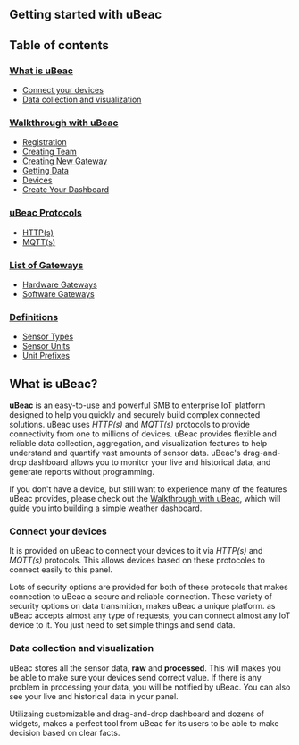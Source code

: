 ## Getting started with uBeac

## Table of contents

### [What is uBeac](#What-is-ubeac)

* [Connect your devices](#connect-your-devices)  
* [Data collection and visualization](#data-collection-and-visualization)

### [Walkthrough with uBeac](./Walkthrough.md)

* [Registration](./Walkthrough.md#1-registration)
* [Creating Team](./Walkthrough.md#3-creating-a-team)
* [Creating New Gateway](./Walkthrough.md#5-creating-new-gateway)
* [Getting Data](./Walkthrough.md#6-getting-data)
* [Devices](./Walkthrough.md#7-devices)
* [Create Your Dashboard](./Walkthrough.md#8-create-your-dashboard)

### [uBeac Protocols](./uBeacProtocols.md)

* [HTTP(s)](./uBeacProtocols.md#http-protocol-and-methods)
* [MQTT(s)](./uBeacProtocols.md#mqtt-protocol-and-methods)

### [List of Gateways](./GatewayList.md)

* [Hardware Gateways](./GatewayList.md#1-hardware-gateways)
* [Software Gateways](./GatewayList.md#2-software-gateways)

### [Definitions](./SensorTypes.md)

* [Sensor Types](./SensorTypes.md)
* [Sensor Units](./SensorUnits.md)
* [Unit Prefixes](./UnitPrefixes.md)

## What is uBeac?

**uBeac** is an easy-to-use and powerful SMB to enterprise IoT platform designed to help you quickly and securely build complex connected solutions. uBeac uses *HTTP(s)* and *MQTT(s)* protocols to provide connectivity from one to millions of devices. uBeac provides flexible and reliable data collection, aggregation, and visualization features to help understand and quantify vast amounts of sensor data. uBeac's drag-and-drop dashboard allows you to monitor your live and historical data, and generate reports without programming.

If you don't have a device, but still want to experience many of the features uBeac provides, please check out the [Walkthrough with uBeac](./Walkthrough.md), which will guide you into building a simple weather dashboard.

### Connect your devices

It is provided on uBeac to connect your devices to it via *HTTP(s)* and *MQTT(s)* protocols. This allows devices based on these protocoles to connect easily to this panel.

Lots of security options are provided for both of these protocols that makes connection to uBeac a secure and reliable connection. These variety of security options on data transmition, makes uBeac a unique platform. as uBeac accepts almost any type of requests, you can connect almost any IoT device to it. You just need to set simple things and send data.

### Data collection and visualization

uBeac stores all the sensor data, **raw** and **processed**. This will makes you be able to make sure your devices send correct value. If there is any problem in processing your data, you will be notified by uBeac. You can also see your live and historical data in your panel.

Utilizaing customizable and drag-and-drop dashboard and dozens of widgets, makes a perfect tool from uBeac for its users to be able to make decision based on clear facts.
